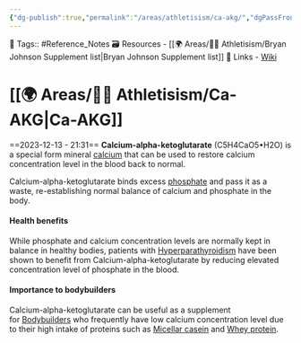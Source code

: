 ```yaml
---
{"dg-publish":true,"permalink":"/areas/athletisism/ca-akg/","dgPassFrontmatter":true,"noteIcon":"1","created":"2023-12-13T21:31:26.067+05:30","updated":"2023-12-13T22:01:13.410+05:30"}
---
```


🧶 Tags:: #Reference_Notes 
🗃 Resources - [[🌍 Areas/💪🏼 Athletisism/Bryan Johnson Supplement list\|Bryan Johnson Supplement list]]
🔗 Links - [Wiki](https://en.wikipedia.org/wiki/Calcium_alpha-ketoglutarate#:~:text=Article%20Talk,the%20blood%20back%20to%20normal.)
# [[🌍 Areas/💪🏼 Athletisism/Ca-AKG\|Ca-AKG]]
==2023-12-13 - 21:31==
**Calcium-alpha-ketoglutarate** (C5H4CaO5•H2O) is a special form mineral [calcium](https://en.wikipedia.org/wiki/Calcium "Calcium") that can be used to restore calcium concentration level in the blood back to normal.

Calcium-alpha-ketoglutarate binds excess [phosphate](https://en.wikipedia.org/wiki/Phosphate "Phosphate") and pass it as a waste, re-establishing normal balance of calcium and phosphate in the body.
#### Health benefits
While phosphate and calcium concentration levels are normally kept in balance in healthy bodies, patients with [Hyperparathyroidism](https://en.wikipedia.org/wiki/Hyperparathyroidism "Hyperparathyroidism") have been shown to benefit from Calcium-alpha-ketoglutarate by reducing elevated concentration level of phosphate in the blood.

#### Importance to bodybuilders
Calcium-alpha-ketoglutarate can be useful as a supplement for [Bodybuilders](https://en.wikipedia.org/wiki/Bodybuilders "Bodybuilders") who frequently have low calcium concentration level due to their high intake of proteins such as [Micellar casein](https://en.wikipedia.org/wiki/Micellar_casein "Micellar casein") and [Whey protein](https://en.wikipedia.org/wiki/Whey_protein "Whey protein").